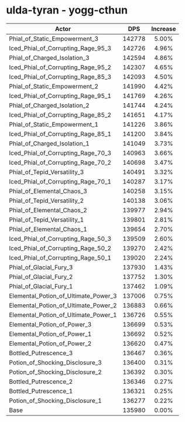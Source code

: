 # ulda-tyran - yogg-cthun
| Actor | DPS | Increase |
|---|:---:|:---:|
|Phial_of_Static_Empowerment_3|142778|5.00%|
|Iced_Phial_of_Corrupting_Rage_95_3|142726|4.96%|
|Phial_of_Charged_Isolation_3|142594|4.86%|
|Iced_Phial_of_Corrupting_Rage_95_2|142307|4.65%|
|Iced_Phial_of_Corrupting_Rage_85_3|142093|4.50%|
|Phial_of_Static_Empowerment_2|141990|4.42%|
|Iced_Phial_of_Corrupting_Rage_95_1|141769|4.26%|
|Phial_of_Charged_Isolation_2|141744|4.24%|
|Iced_Phial_of_Corrupting_Rage_85_2|141651|4.17%|
|Phial_of_Static_Empowerment_1|141226|3.86%|
|Iced_Phial_of_Corrupting_Rage_85_1|141200|3.84%|
|Phial_of_Charged_Isolation_1|141049|3.73%|
|Iced_Phial_of_Corrupting_Rage_70_3|140963|3.66%|
|Iced_Phial_of_Corrupting_Rage_70_2|140698|3.47%|
|Phial_of_Tepid_Versatility_3|140491|3.32%|
|Iced_Phial_of_Corrupting_Rage_70_1|140287|3.17%|
|Phial_of_Elemental_Chaos_3|140258|3.15%|
|Phial_of_Tepid_Versatility_2|140138|3.06%|
|Phial_of_Elemental_Chaos_2|139977|2.94%|
|Phial_of_Tepid_Versatility_1|139801|2.81%|
|Phial_of_Elemental_Chaos_1|139654|2.70%|
|Iced_Phial_of_Corrupting_Rage_50_3|139509|2.60%|
|Iced_Phial_of_Corrupting_Rage_50_2|139270|2.42%|
|Iced_Phial_of_Corrupting_Rage_50_1|139020|2.24%|
|Phial_of_Glacial_Fury_3|137930|1.43%|
|Phial_of_Glacial_Fury_2|137752|1.30%|
|Phial_of_Glacial_Fury_1|137462|1.09%|
|Elemental_Potion_of_Ultimate_Power_3|137006|0.75%|
|Elemental_Potion_of_Ultimate_Power_2|136883|0.66%|
|Elemental_Potion_of_Ultimate_Power_1|136726|0.55%|
|Elemental_Potion_of_Power_3|136699|0.53%|
|Elemental_Potion_of_Power_1|136692|0.52%|
|Elemental_Potion_of_Power_2|136620|0.47%|
|Bottled_Putrescence_3|136467|0.36%|
|Potion_of_Shocking_Disclosure_3|136400|0.31%|
|Potion_of_Shocking_Disclosure_2|136392|0.30%|
|Bottled_Putrescence_2|136346|0.27%|
|Bottled_Putrescence_1|136321|0.25%|
|Potion_of_Shocking_Disclosure_1|136277|0.22%|
|Base|135980|0.00%|
